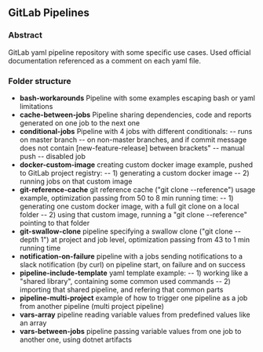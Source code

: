 ## GitLab Pipelines

### Abstract
GitLab yaml pipeline repository with some specific use cases.
Used official documentation referenced as a comment on each yaml file.

### Folder structure

- **bash-workarounds**
    Pipeline with some examples escaping bash or yaml limitations
- **cache-between-jobs**
    Pipeline sharing dependencies, code and reports generated on one job to the next one
- **conditional-jobs**
    Pipeline with 4 jobs with different conditionals:
    -- runs on master branch
    -- on non-master branches, and if commit message does not contain [new-feature-release] between brackets"
    -- manual push
    -- disabled job
- **docker-custom-image**
    creating custom docker image example, pushed to GitLab project registry:
    -- 1) generating a custom docker image
    -- 2) running jobs on that custom image
- **git-reference-cache**
    git reference cache ("git clone --reference") usage example, optimization passing from 50 to 8 min running time:
    -- 1) generating one custom docker image, with a full git clone on a local folder
    -- 2) using that custom image, running a "git clone --reference" pointing to that folder
- **git-swallow-clone**
    pipeline specifying a swallow clone ("git clone --depth 1") at project and job level, optimization passing from 43 to 1 min running time
- **notification-on-failure**
    pipeline with a jobs sending notifications to a slack notification (by curl) on pipeline start, on failure and on success
- **pipeline-include-template**
    yaml template example:
    -- 1) working like a "shared library", containing some common used commands
    -- 2) importing that shared pipeline, and refering that common parts
- **pipeline-multi-project**
    example of how to trigger one pipeline as a job from another pipeline (multi project pipeline)
- **vars-array**
    pipeline reading variable values from predefined values like an array
- **vars-between-jobs**
    pipeline passing variable values from one job to another one, using dotnet artifacts

